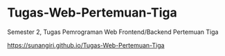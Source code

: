 # Tugas-Web-Pertemuan-Tiga
Semester 2, Tugas Pemrograman Web Frontend/Backend Pertemuan Tiga

https://sunangiri.github.io/Tugas-Web-Pertemuan-Tiga
